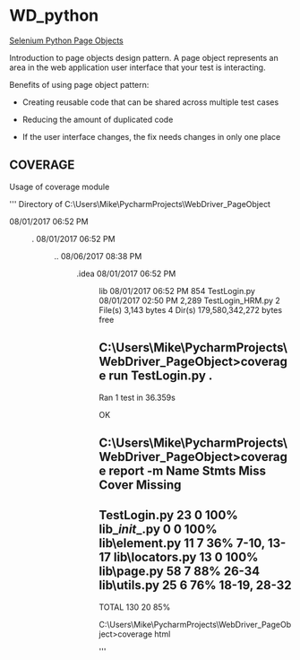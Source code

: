 # WD_python

[Selenium Python Page Objects](http://selenium-python.readthedocs.io/page-objects.html)

Introduction to page objects design pattern. A page object represents an area in the web application user interface that your test is interacting.

Benefits of using page object pattern:

* Creating reusable code that can be shared across multiple test cases

* Reducing the amount of duplicated code

* If the user interface changes, the fix needs changes in only one place


## COVERAGE

Usage of coverage module

'''
Directory of C:\Users\Mike\PycharmProjects\WebDriver_PageObject

08/01/2017  06:52 PM    <DIR>          .
08/01/2017  06:52 PM    <DIR>          ..
08/06/2017  08:38 PM    <DIR>          .idea
08/01/2017  06:52 PM    <DIR>          lib
08/01/2017  06:52 PM               854 TestLogin.py
08/01/2017  02:50 PM             2,289 TestLogin_HRM.py
               2 File(s)          3,143 bytes
               4 Dir(s)  179,580,342,272 bytes free

C:\Users\Mike\PycharmProjects\WebDriver_PageObject>coverage run TestLogin.py
.
----------------------------------------------------------------------
Ran 1 test in 36.359s

OK

C:\Users\Mike\PycharmProjects\WebDriver_PageObject>coverage report -m
Name              Stmts   Miss  Cover   Missing
-----------------------------------------------
TestLogin.py         23      0   100%
lib\__init__.py       0      0   100%
lib\element.py       11      7    36%   7-10, 13-17
lib\locators.py      13      0   100%
lib\page.py          58      7    88%   26-34
lib\utils.py         25      6    76%   18-19, 28-32
-----------------------------------------------
TOTAL               130     20    85%

C:\Users\Mike\PycharmProjects\WebDriver_PageObject>coverage html

'''

